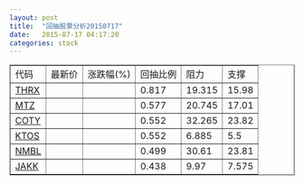```yaml
---
layout: post
title:  "回抽股票分析20150717"
date:   2015-07-17 04:17:20
categories: stock
---
```

<script type="text/javascript">
var stockList = []
stockList.push('gb_thrx');
stockList.push('gb_mtz');
stockList.push('gb_coty');
stockList.push('gb_ktos');
stockList.push('gb_nmbl');
stockList.push('gb_jakk');
</script>
<table border="1">
 <tr>
 <td>代码</td>
 <td>最新价</td>
 <td>涨跌幅(%)</td>
 <td>回抽比例</td>
 <td>阻力</td>
 <td>支撑</td>
</tr>
  <tr id="thrx">
  <td><a href="http://stock.finance.sina.com.cn/usstock/quotes/THRX.html" target="_blank">THRX</a></td><td></td><td></td><td>0.817</td><td>19.315</td><td>15.98</td></tr>
  <tr id="mtz">
  <td><a href="http://stock.finance.sina.com.cn/usstock/quotes/MTZ.html" target="_blank">MTZ</a></td><td></td><td></td><td>0.577</td><td>20.745</td><td>17.01</td></tr>
  <tr id="coty">
  <td><a href="http://stock.finance.sina.com.cn/usstock/quotes/COTY.html" target="_blank">COTY</a></td><td></td><td></td><td>0.552</td><td>32.265</td><td>23.82</td></tr>
  <tr id="ktos">
  <td><a href="http://stock.finance.sina.com.cn/usstock/quotes/KTOS.html" target="_blank">KTOS</a></td><td></td><td></td><td>0.552</td><td>6.885</td><td>5.5</td></tr>
  <tr id="nmbl">
  <td><a href="http://stock.finance.sina.com.cn/usstock/quotes/NMBL.html" target="_blank">NMBL</a></td><td></td><td></td><td>0.499</td><td>30.61</td><td>23.81</td></tr>
  <tr id="jakk">
  <td><a href="http://stock.finance.sina.com.cn/usstock/quotes/JAKK.html" target="_blank">JAKK</a></td><td></td><td></td><td>0.438</td><td>9.97</td><td>7.575</td></tr>
</table>
